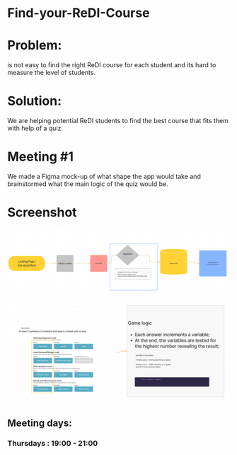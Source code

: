 # Find-your-ReDI-Course


# Problem:
is not easy to find the right ReDI course for each student and its hard to measure the level of students.


# Solution:
We are helping potential ReDI students to find the best course that fits them with help of a quiz.

# Meeting #1

We made a Figma mock-up of what shape the app would take and brainstormed what the main logic of the quiz would be.

# Screenshot
![](/design/figma_screenshot.png)
![](/design/figma_screenshot_2.png)



## Meeting days:
### Thursdays : 19:00 - 21:00
